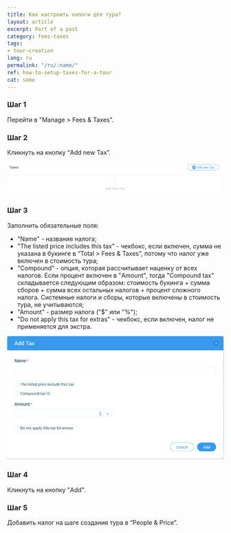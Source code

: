 ```yaml
---
title: Как настроить налоги для тура?
layout: article
excerpt: Part of a post
category: fees-taxes
tags:
- tour-creation
lang: ru
permalink: "/ru/:name/"
ref: how-to-setup-taxes-for-a-tour
cat: some
---
```


### **Шаг 1**

Перейти в "Manage > Fees & Taxes".

### **Шаг 2**

Кликнуть на кнопку “Add new Tax”.

![How_to_setup_a_taxes_for_a_tour1](/assets/images/how_to_setup_a_taxes_for_a_tour1.png)

### **Шаг 3**

Заполнить обязательные поля:
- "Name" - название налога;
- "The listed price includes this tax" - чекбокс, если включен, сумма не указана в букинге в “Total > Fees & Taxes”, потому что налог уже включен в стоимость тура;
- "Compound" - опция, которая рассчитывает наценку от всех налогов. Если процент включен в "Amount", тогда "Compound tax" складывается следующим образом: 
стоимость букинга + сумма сборов + сумма всех остальных налогов + процент сложного налога. Системные налоги и сборы, которые включены в стоимость тура, не учитываются;
- "Amount" - размер налога ("$" или "%");
- "Do not apply this tax for extras" - чекбокс, если включен, налог не применяется для экстра.

![How_to_setup_a_taxes_for_a_tour2](/assets/images/how_to_setup_a_taxes_for_a_tour2.png)

### **Шаг 4**

Кликнуть на кнопку "Add".

### **Шаг 5**

Добавить налог на шаге создания тура в “People & Price”.

